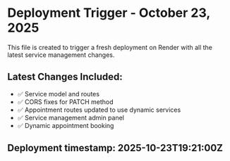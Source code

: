 # Deployment Trigger - October 23, 2025

This file is created to trigger a fresh deployment on Render with all the latest service management changes.

## Latest Changes Included:
- ✅ Service model and routes 
- ✅ CORS fixes for PATCH method
- ✅ Appointment routes updated to use dynamic services
- ✅ Service management admin panel
- ✅ Dynamic appointment booking

## Deployment timestamp: 2025-10-23T19:21:00Z